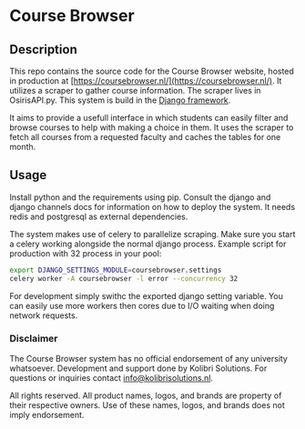 # Course Browser
## Description
This repo contains the source code for the Course Browser website, hosted in production at [https://coursebrowser.nl/](https://coursebrowser.nl/). It utilizes a scraper to gather course information. The scraper lives in OsirisAPI.py. This system is build in the [Django framework](https://www.djangoproject.com/).

It aims to provide a usefull interface in which students can easily filter and browse courses to help with making a choice in them. It uses the scraper to fetch all courses from a requested faculty and caches the tables for one month.

## Usage
Install python and the requirements using pip. Consult the django and django channels docs for information on how to deploy the system. It needs redis and postgresql as external dependencies.

The system makes use of celery to parallelize scraping. Make sure you start a celery working alongside the normal django process. Example script for production with 32 process in your pool:
```bash
export DJANGO_SETTINGS_MODULE=coursebrowser.settings
celery worker -A coursebrowser -l error --concurrency 32
```
For development simply swithc the exported django setting variable. You can easily use more workers then cores due to I/O waiting when doing network requests.

### Disclaimer
The Course Browser system has no official endorsement of any university whatsoever. Development and support done by Kolibri Solutions. For questions or inquiries contact info@kolibrisolutions.nl.

All rights reserved. All product names, logos, and brands are property of their respective owners.  Use of these names, logos, and brands does not imply endorsement.
